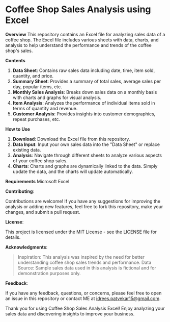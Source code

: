 # Coffee Shop Sales Analysis using Excel


**Overview**
This repository contains an Excel file for analyzing sales data of a coffee shop. The Excel file includes various sheets with data, charts, and analysis to help understand the performance and trends of the coffee shop's sales.

**Contents**
1. **Data Sheet**: Contains raw sales data including date, time, item sold, quantity, and price.
2. **Summary Sheet**: Provides a summary of total sales, average sales per day, popular items, etc.
3. **Monthly Sales Analysis**: Breaks down sales data on a monthly basis with charts and graphs for visual analysis.
4. **Item Analysis**: Analyzes the performance of individual items sold in terms of quantity and revenue.
5. **Customer Analysis**: Provides insights into customer demographics, repeat purchases, etc.

**How to Use**
1. **Download**: Download the Excel file from this repository.
2. **Data Input**: Input your own sales data into the "Data Sheet" or replace existing data.
3. **Analysis**: Navigate through different sheets to analyze various aspects of your coffee shop sales.
4. **Charts**: Charts and graphs are dynamically linked to the data. Simply update the data, and the charts will update automatically.

**Requirements** 
Microsoft Excel 

**Contributing**:

Contributions are welcome! If you have any suggestions for improving the analysis or adding new features, feel free to fork this repository, make your changes, and submit a pull request.

**License**: 

This project is licensed under the MIT License - see the LICENSE file for details.

**Acknowledgments**:

> Inspiration: This analysis was inspired by the need for better understanding coffee shop sales trends and performance.
> Data Source: Sample sales data used in this analysis is fictional and for demonstration purposes only.

**Feedback**:

If you have any feedback, questions, or concerns, please feel free to open an issue in this repository or contact ME at idrees.patvekar15@gmail.com.

Thank you for using Coffee Shop Sales Analysis Excel! Enjoy analyzing your sales data and discovering insights to improve your business.

